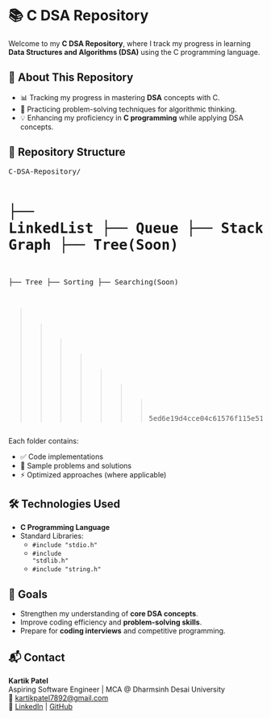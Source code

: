 <h1>📚 C DSA Repository</h1>
    <p>Welcome to my <strong>C DSA Repository</strong>, where I track my progress in learning <strong>Data Structures and Algorithms (DSA)</strong> using the C programming language.</p>
    <h2>🚀 About This Repository</h2>
    <ul>
        <li>📊 Tracking my progress in mastering <strong>DSA</strong> concepts with C.</li>
        <li>🧠 Practicing problem-solving techniques for algorithmic thinking.</li>
        <li>💡 Enhancing my proficiency in <strong>C programming</strong> while applying DSA concepts.</li>
    </ul>
    <h2>📂 Repository Structure</h2>
    <pre>
C-DSA-Repository/
        
├── LinkedList
├── Queue
├── Stacks
<<<<<<< HEAD
├── Graph
├── Tree(Soon)
=======
├── Tree
├── Sorting
├── Searching(Soon)
>>>>>>> 5ed6e19d4cce04c61576f115e51b6aacdfdf370e
    </pre>
    <p>Each folder contains:</p>
    <ul>
        <li>✅ Code implementations</li>
        <li>📄 Sample problems and solutions</li>
        <li>⚡ Optimized approaches (where applicable)</li>
    </ul>
    <h2>🛠️ Technologies Used</h2>
    <ul>
        <li><strong>C Programming Language</strong></li>
        <li>Standard Libraries:
            <ul>
                <li><code>#include "stdio.h"</code></li>
                <li><code>#include "stdlib.h"</code></li>
                <li><code>#include "string.h"</code></li>
            </ul>
        </li>
    </ul>
    <h2>🎯 Goals</h2>
    <ul>
        <li>Strengthen my understanding of <strong>core DSA concepts</strong>.</li>
        <li>Improve coding efficiency and <strong>problem-solving skills</strong>.</li>
        <li>Prepare for <strong>coding interviews</strong> and competitive programming.</li>
    </ul>
    <h2>📬 Contact</h2>
    <p>
        <strong>Kartik Patel</strong><br>
        Aspiring Software Engineer | MCA @ Dharmsinh Desai University<br>
        📧 <a href="mailto:kartikpatel7892@gmal.com">kartikpatel7892@gmail.com</a><br>
        🔗 <a href="https://www.linkedin.com/in/kartikmpatel/" target="_blank">LinkedIn</a> | 
        <a href="https://github.com/kartikMpatel-Git-Hub/" target="_blank">GitHub</a>
    </p>
